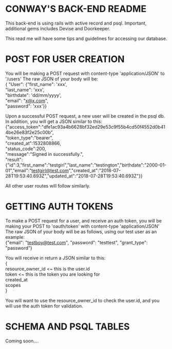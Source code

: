 # CONWAY'S BACK-END README #

This back-end is using rails with active record and psql.
Important, additional gems includes Devise and Doorkeeper.

This read me will have some tips and guidelines for accessing our database.


# POST FOR USER CREATION #

You will be making a POST request with content-type 'application/JSON' to '/users'
The raw JSON of your body will be:<br>
{ "User": {"first_name": 'xxx',<br>
"last_name": 'xxx',<br>
"birthdate": 'dd/mm/yyyy',<br>
"email": "x@x.com",<br>
"password": 'xxx'}}<br>

Upon a successful POST request, a new user will be created in the psql db. In addition, you will get a JSON similar to this:<br>
{"access_token":"dfe1ac93a4b6628bf32ed29e53c9f55b4cd50f4552d0b414be26e83f2e25c00b",<br>
"token_type":"bearer",<br>
"created_at":1532808866,<br>
"status_code":200,<br>
"message":"Signed in successfully.",<br>
"result":{"id":3,"first_name":"testgirl","last_name":"testington","birthdate":"2000-01-01","email":"testgirl@test.com","created_at":"2018-07-28T19:53:40.693Z","updated_at":"2018-07-28T19:53:40.693Z"}}<br>

All other user routes will follow similarly.

# GETTING AUTH TOKENS #

To make a POST request for a user, and receive an auth token, you will be making your POST to 'oauth/token' with content-type 'application/JSON'
The raw JSON of your body will be as follows, using our test user as an example:<br>
{"email": "testboy@test.com", "password": "testtest", "grant_type": "password"}

You will receive in return a JSON similar to this:<br>
{<br>
resource_owner_id <~ this is the user.id<br>
token <~ this is the token you are looking for<br>
created_at<br>
scopes<br>
}<br>

You will want to use the resource_owner_id to check the user.id, and you will use the auth token for validation.

# SCHEMA AND PSQL TABLES #

Coming soon....


